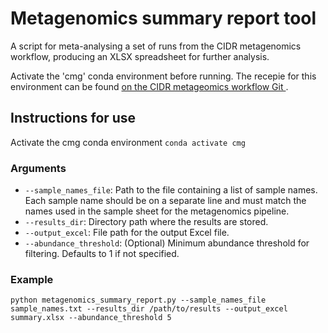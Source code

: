 # Metagenomics summary report tool
A script for meta-analysing a set of runs from the CIDR metagenomics workflow, producing an XLSX spreadsheet for further analysis.

Activate the 'cmg' conda environment before running. The recepie for this environment can be found [on the CIDR metageomics workflow Git ](https://github.com/GSTT-CIDR/metagenomics_workflow/blob/main/conda/cmg.txt).

## Instructions for use
Activate the cmg conda environment
```conda activate cmg```

### Arguments
- `--sample_names_file`: Path to the file containing a list of sample names. Each sample name should be on a separate line and must match the names used in the sample sheet for the metagenomics pipeline.
- `--results_dir`: Directory path where the results are stored.
- `--output_excel`: File path for the output Excel file.
- `--abundance_threshold`: (Optional) Minimum abundance threshold for filtering. Defaults to 1 if not specified.

### Example
```python metagenomics_summary_report.py --sample_names_file sample_names.txt --results_dir /path/to/results --output_excel summary.xlsx --abundance_threshold 5```
